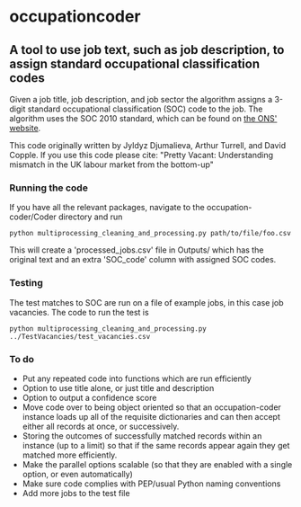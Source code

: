 # occupationcoder

## A tool to use job text, such as job description, to assign standard occupational classification codes

Given a job title, job description, and job sector the algorithm assigns a 3-digit standard occupational classification (SOC) code to the job. The algorithm uses the SOC 2010 standard, which can be found on [the ONS' website](https://www.ons.gov.uk/methodology/classificationsandstandards/standardoccupationalclassificationsoc/soc2010).

This code originally written by Jyldyz Djumalieva, Arthur Turrell, and David Copple. If you use this code please cite:
"Pretty Vacant: Understanding mismatch in the UK labour market from the bottom-up"

### Running the code
If you have all the relevant packages, navigate to the occupation-coder/Coder directory and run
```
python multiprocessing_cleaning_and_processing.py path/to/file/foo.csv
```
This will create a 'processed_jobs.csv' file in Outputs/ which has the original text and an extra 'SOC_code' column with assigned SOC codes.

### Testing
The test matches to SOC are run on a file of example jobs, in this case job vacancies.
The code to run the test is
```
python multiprocessing_cleaning_and_processing.py ../TestVacancies/test_vacancies.csv
```

### To do
- Put any repeated code into functions which are run efficiently
- Option to use title alone, or just title and description
- Option to output a confidence score
- Move code over to being object oriented so that an occupation-coder instance loads up all of the requisite dictionaries and can then accept either all records at once, or successively.
- Storing the outcomes of successfully matched records within an instance (up to a limit) so that if the same records appear again they get matched more efficiently.
- Make the parallel options scalable (so that they are enabled with a single option, or even automatically)
- Make sure code complies with PEP/usual Python naming conventions
- Add more jobs to the test file
